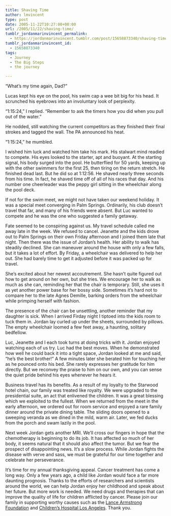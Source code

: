 ```yaml
---
title: Shaving Time
author: lmvincent
type: post
date: 2005-11-22T10:27:00+00:00
url: /2005/11/22/shaving-time/
tumblr_jordanmarinvincent_permalink:
  - https://jordanmarinvincent.tumblr.com/post/15658873340/shaving-time
tumblr_jordanmarinvincent_id:
  - 15658873340
tags:
  - Journey
  - The Big Steps
  - the journey

---
```

“What’s my time again, Dad?”

Lucas kept his eye on the pool, his swim cap a wee bit big for his head. It scrunched his eyebrows into an involuntary look of perplexity.

“1:15:24,” I replied. “Remember to ask the timers how you did when you pull out of the water.”

He nodded, still watching the current competitors as they finished their final strokes and tagged the wall. The PA announced his heat.

“1:15:24,” he mumbled.

I wished him luck and watched him take his mark. His stalwart mind readied to compete. His eyes looked to the starter, apt and buoyant. At the starting signal, his body surged into the pool. He butterflied for 50 yards, keeping up with the other swimmers for the first 25, then tiring on the return stretch. He finished dead last. But he did so at 1:12:56. He shaved nearly three seconds from his time. In fact, he shaved time off of all of his races that day. And his number one cheerleader was the peppy girl sitting in the wheelchair along the pool deck.

If not for the swim meet, we might not have taken our weekend holiday. It was a special meet converging in Palm Springs. Ordinarily, his club doesn’t travel that far, and many of his friends were absent. But Luc wanted to compete and he was the one who suggested a family getaway.

Fate seemed to be conspiring against us. My travel schedule called me away late in the week. We refused to cancel. Jeanette and the kids drove out to Palm Springs on their own Friday afternoon and I joined them late that night. Then there was the issue of Jordan’s health. Her ability to walk has steadily declined. She can maneuver around the house with only a few falls, but it takes a lot of effort. By Friday, a wheelchair was delivered to help her out. She had barely time to get it adjusted before it was packed up for travel.

She’s excited about her newest accoutrement. She hasn’t quite figured out how to get around on her own, but she tries. We encourage her to walk as much as she can, reminding her that the chair is temporary. Still, she uses it as yet another power base for her bossy side. Sometimes it’s hard not to compare her to the late Agnes Demille, barking orders from the wheelchair while primping herself with fashion.

The presence of the chair can be unsettling, another reminder that my daughter is sick. When I arrived Firday night I tiptoed into the kids room to tuck them in. Jordan lay curled up under the sheets, surrounded by pillows. The empty wheelchair loomed a few feet away, a haunting, solitary bedfellow.

Luc, Jeanette and I each took turns at doing tricks with it. Jordan enjoyed watching each of us try. Luc had the best moves. When he demonstrated how well he could back it into a tight space, Jordan looked at me and said, “he’s the best brother!” A few minutes later she berated him for touching her as he pounced onto his bed. She rarely expresses her gratitude for him directly. But we reconvey the praise to him on our own, and you can sense the quiet pride behind his eyes whenever he hears it.

Business travel has its benefits. As a result of my loyalty to the Starwood hotel chain, our family was treated like royalty. We were upgraded to the presidential suite, an act that enlivened the children. It was a great blessing which we exploited to the fullest. When we returned from the meet in the early afternoon, we ordered out for room service and enjoyed a rare family dinner around the private dining table. The sliding doors opened to a sweeping veranda as we dined in the mild, warm air. Later, we fed ducks from the porch and swam lazily in the pool.

Next week Jordan gets another MRI. We’ll cross our fingers in hope that the chemotherapy is beginning to do its job. It has affected so much of her body, it seems natural that it should also affect the tumor. But we fear the prospect of disappointing news. It’s a slow process. While Jordan fights the disease with verve and sass, we must be grateful for our time together and celebrate her perseverance.

It’s time for my annual thanksgiving appeal. Cancer treatment has come a long way. Only a few years ago, a child like Jordan would face a far more daunting prognosis. Thanks to the efforts of researchers and scientists around the world, we can help Jordan enjoy her childhood and speak about her future. But more work is needed. We need drugs and therapies that can improve the quality of life for children afflicted by cancer. Please join our family in supporting worthy causes such as the <a href="https://www.laf.org" target="_blank" rel="noopener">Lance Armstrong Foundation</a> and <a href="https://www.childrenshospitalla.org/body.cfm?id=9" target="_blank" rel="noopener">Children’s Hospital Los Angeles</a>. Thank you.

<div class="blogger-post-footer">
  <img loading="lazy" src="https://blogger.googleusercontent.com/tracker/9039099668816362935-532836746157925694?l=jordansjourney2.blogspot.com" alt="" width="1" height="1" />
</div>